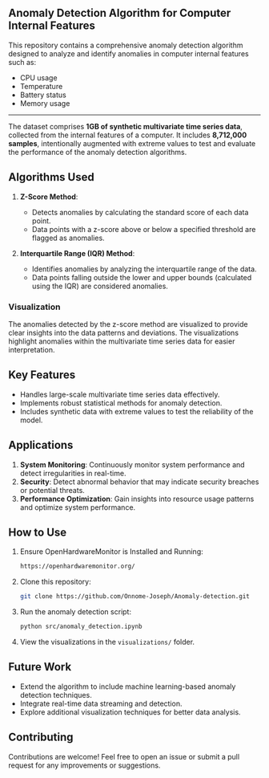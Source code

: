 ## Anomaly Detection Algorithm for Computer Internal Features

This repository contains a comprehensive anomaly detection algorithm designed to analyze and identify anomalies in computer internal features such as:
- CPU usage
- Temperature
- Battery status
- Memory usage
---
The dataset comprises **1GB of synthetic multivariate time series data**, collected from the internal features of a computer. It includes **8,712,000 samples**, intentionally augmented with extreme values to test and evaluate the performance of the anomaly detection algorithms.
## Algorithms Used
1. **Z-Score Method**:
   - Detects anomalies by calculating the standard score of each data point.
   - Data points with a z-score above or below a specified threshold are flagged as anomalies.
    
2. **Interquartile Range (IQR) Method**:
   - Identifies anomalies by analyzing the interquartile range of the data.
   - Data points falling outside the lower and upper bounds (calculated using the IQR) are considered anomalies.
### Visualization
The anomalies detected by the z-score method are visualized to provide clear insights into the data patterns and deviations. The visualizations highlight anomalies within the multivariate time series data for easier interpretation.

## Key Features
- Handles large-scale multivariate time series data effectively.
- Implements robust statistical methods for anomaly detection.
- Includes synthetic data with extreme values to test the reliability of the model.
## Applications
1. **System Monitoring**: Continuously monitor system performance and detect irregularities in real-time.
2. **Security**: Detect abnormal behavior that may indicate security breaches or potential threats.  
3. **Performance Optimization**: Gain insights into resource usage patterns and optimize system performance.
## How to Use
1. Ensure OpenHardwareMonitor is Installed and Running:
   ```bash
   https://openhardwaremonitor.org/
   ```
2. Clone this repository:
   ```bash
   git clone https://github.com/Onnome-Joseph/Anomaly-detection.git
   ```
3. Run the anomaly detection script:
   ```bash
   python src/anomaly_detection.ipynb
   ```
4. View the visualizations in the `visualizations/` folder.

## Future Work

- Extend the algorithm to include machine learning-based anomaly detection techniques.
- Integrate real-time data streaming and detection.
- Explore additional visualization techniques for better data analysis.

## Contributing
Contributions are welcome! Feel free to open an issue or submit a pull request for any improvements or suggestions.

